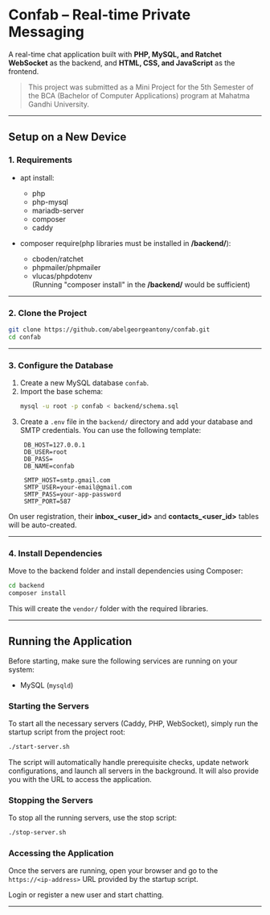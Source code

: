 # Confab – Real-time Private Messaging

A real-time chat application built with **PHP, MySQL, and Ratchet WebSocket** as the backend, and **HTML, CSS, and JavaScript** as the frontend.

> This project was submitted as a Mini Project for the 5th Semester of the BCA (Bachelor of Computer Applications) program at Mahatma Gandhi University.

---

## Setup on a New Device

### 1. Requirements
- apt install:
  - php
  - php-mysql
  - mariadb-server
  - composer
  - caddy

- composer require(php libraries must be installed in **/backend/**):
  - cboden/ratchet
  - phpmailer/phpmailer
  - vlucas/phpdotenv \
  (Running "composer install" in the **/backend/** would be sufficient)

---

### 2. Clone the Project

```bash
git clone https://github.com/abelgeorgeantony/confab.git
cd confab
```

---

### 3. Configure the Database

1. Create a new MySQL database `confab`.
2. Import the base schema:
   ```bash
   mysql -u root -p confab < backend/schema.sql
   ```
3. Create a `.env` file in the `backend/` directory and add your database and SMTP credentials. You can use the following template:
   ```
    DB_HOST=127.0.0.1
    DB_USER=root
    DB_PASS=
    DB_NAME=confab

    SMTP_HOST=smtp.gmail.com
    SMTP_USER=your-email@gmail.com
    SMTP_PASS=your-app-password
    SMTP_PORT=587
   ```

On user registration, their **inbox_<user_id>** and **contacts_<user_id>** tables will be auto-created.

---

### 4. Install Dependencies

Move to the backend folder and install dependencies using Composer:
```bash
cd backend
composer install
```

This will create the `vendor/` folder with the required libraries.

---

## Running the Application

Before starting, make sure the following services are running on your system:
- MySQL (`mysqld`)

### Starting the Servers

To start all the necessary servers (Caddy, PHP, WebSocket), simply run the startup script from the project root:

```bash
./start-server.sh
```

The script will automatically handle prerequisite checks, update network configurations, and launch all servers in the background. It will also provide you with the URL to access the application.

### Stopping the Servers

To stop all the running servers, use the stop script:

```bash
./stop-server.sh
```

### Accessing the Application

Once the servers are running, open your browser and go to the `https://<ip-address>` URL provided by the startup script.

Login or register a new user and start chatting.

---
